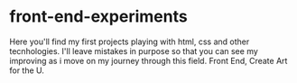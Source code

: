 # front-end-experiments

Here you'll find my first projects playing with html, css and other tecnhologies.
I'll leave mistakes in purpose so that you can see my improving as i move on my journey through this field.
Front End, Create Art for the U.
